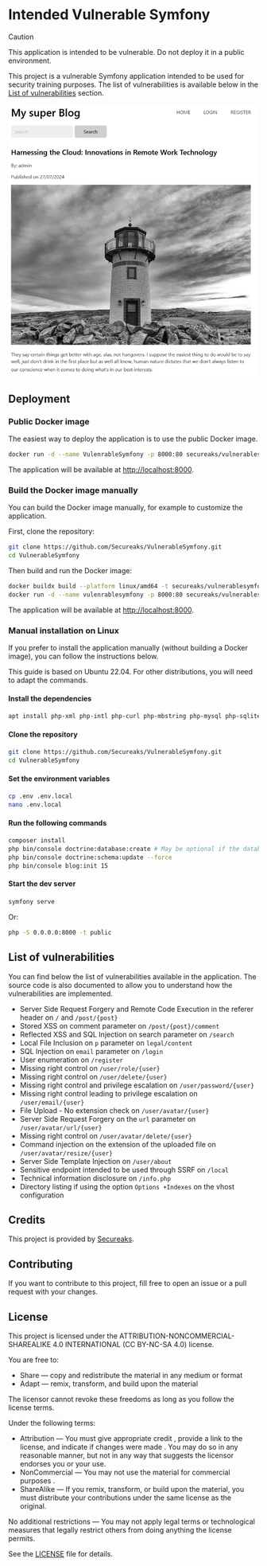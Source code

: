 # Intended Vulnerable Symfony

> [!CAUTION]
> This application is intended to be vulnerable. Do not deploy it in a public environment.

This project is a vulnerable Symfony application intended to be used for security training purposes. The list of 
vulnerabilities is available below in the [List of vulnerabilities](#list-of-vulnerabilities) section.

![Screensho](resources/screenshot.png)

## Deployment

### Public Docker image

The easiest way to deploy the application is to use the public Docker image.

```bash
docker run -d --name VulenrableSymfony -p 8000:80 secureaks/vulnerablesymfony:latest
```

The application will be available at [http://localhost:8000](http://localhost:8000).

### Build the Docker image manually

You can build the Docker image manually, for example to customize the application.

First, clone the repository:

```bash
git clone https://github.com/Secureaks/VulnerableSymfony.git
cd VulnerableSymfony
```

Then build and run the Docker image:

```bash
docker buildx build --platform linux/amd64 -t secureaks/vulnerablesymfony:latest . --progress=plain
docker run -d --name vulenrablesymfony -p 8000:80 secureaks/vulnerablesymfony:latest
```

The application will be available at [http://localhost:8000](http://localhost:8000).

### Manual installation on Linux

If you prefer to install the application manually (without building a Docker image), you can follow the instructions below.

This guide is based on Ubuntu 22.04. For other distributions, you will need to adapt the commands.

#### Install the dependencies

```bash
apt install php-xml php-intl php-curl php-mbstring php-mysql php-sqlite3 php-zip php-gd php-imagick
```

#### Clone the repository

```bash
git clone https://github.com/Secureaks/VulnerableSymfony.git
cd VulnerableSymfony
```

#### Set the environment variables

```bash
cp .env .env.local
nano .env.local
```

#### Run the following commands

```bash
composer install
php bin/console doctrine:database:create # May be optional if the database already exists
php bin/console doctrine:schema:update --force
php bin/console blog:init 15
```

#### Start the dev server

```bash
symfony serve
```

Or:

```bash
php -S 0.0.0.0:8000 -t public
```

## List of vulnerabilities

You can find below the list of vulnerabilities available in the application. The source code is also documented to allow
you to understand how the vulnerabilities are implemented.

- Server Side Request Forgery and Remote Code Execution in the referer header on `/` and `/post/{post}`
- Stored XSS on comment parameter on `/post/{post}/comment`
- Reflected XSS and SQL Injection on search parameter on `/search`
- Local File Inclusion on `p` parameter on `legal/content`
- SQL Injection on `email` parameter on `/login`
- User enumeration on `/register`
- Missing right control on `/user/role/{user}`
- Missing right control on `/user/delete/{user}`
- Missing right control and privilege escalation on `/user/password/{user}`
- Missing right control leading to privilege escalation on `/user/email/{user}`
- File Upload - No extension check on `/user/avatar/{user}`
- Server Side Request Forgery on the `url` parameter on `/user/avatar/url/{user}`
- Missing right control on `/user/avatar/delete/{user}`
- Command injection on the extension of the uploaded file on `/user/avatar/resize/{user}`
- Server Side Template Injection on `/user/about`
- Sensitive endpoint intended to be used through SSRF on `/local`
- Technical information disclosure on `/info.php`
- Directory listing if using the option `Options +Indexes` on the vhost configuration

## Credits

This project is provided by [Secureaks](https://secureaks.com).

## Contributing

If you want to contribute to this project, fill free to open an issue or a pull request with your changes.

## License

This project is licensed under the ATTRIBUTION-NONCOMMERCIAL-SHAREALIKE 4.0 INTERNATIONAL (CC BY-NC-SA 4.0) license. 

You are free to:

- Share — copy and redistribute the material in any medium or format
- Adapt — remix, transform, and build upon the material

The licensor cannot revoke these freedoms as long as you follow the license terms.

Under the following terms:

- Attribution — You must give appropriate credit , provide a link to the license, and indicate if changes were made . You may do so in any reasonable manner, but not in any way that suggests the licensor endorses you or your use.
- NonCommercial — You may not use the material for commercial purposes .
- ShareAlike — If you remix, transform, or build upon the material, you must distribute your contributions under the same license as the original.

No additional restrictions — You may not apply legal terms or technological measures that legally restrict others from doing anything the license permits.

See the [LICENSE](LICENSE) file for details.

